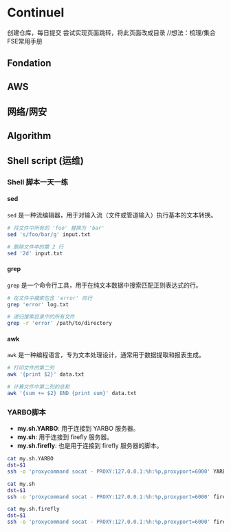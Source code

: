 # Continuel
创建仓库，每日提交
尝试实现页面跳转，将此页面改成目录
//想法：梳理/集合 FSE常用手册
## Fondation

## AWS
## 网络/网安

## Algorithm

## Shell script (运维)

### Shell 脚本一天一练
#### sed
`sed` 是一种流编辑器，用于对输入流（文件或管道输入）执行基本的文本转换。


```bash
# 将文件中所有的 'foo' 替换为 'bar'
sed 's/foo/bar/g' input.txt

# 删除文件中的第 2 行
sed '2d' input.txt
```

#### grep
`grep` 是一个命令行工具，用于在纯文本数据中搜索匹配正则表达式的行。

  
```bash
# 在文件中搜索包含 'error' 的行
grep 'error' log.txt

# 递归搜索目录中的所有文件
grep -r 'error' /path/to/directory
```

#### awk
`awk` 是一种编程语言，专为文本处理设计，通常用于数据提取和报表生成。

  
```bash
# 打印文件的第二列
awk '{print $2}' data.txt

# 计算文件中第二列的总和
awk '{sum += $2} END {print sum}' data.txt
```

### YARBO脚本
- **my.sh.YARBO**: 用于连接到 YARBO 服务器。
- **my.sh**: 用于连接到 firefly 服务器。
- **my.sh.firefly**: 也是用于连接到 firefly 服务器的脚本。

```bash
cat my.sh.YARBO 
dst=$1
ssh -o 'proxycommand socat - PROXY:127.0.0.1:%h:%p,proxyport=6000' YARBO@${dst}.yb.com
```

```bash
cat my.sh
dst=$1
ssh -o 'proxycommand socat - PROXY:127.0.0.1:%h:%p,proxyport=6000' firefly@${dst}.yb.com
```

```bash
cat my.sh.firefly 
dst=$1
ssh -o 'proxycommand socat - PROXY:127.0.0.1:%h:%p,proxyport=6000' firefly@${dst}.yb.com
```






